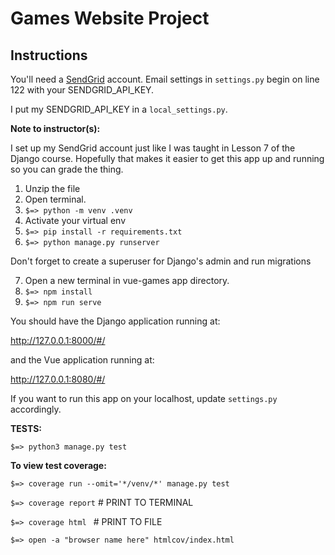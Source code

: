 # Games Website Project

## Instructions

You'll need a [SendGrid](https://sendgrid.com/) account. Email settings in `settings.py` begin on line 122 with your SENDGRID_API_KEY.

I put my SENDGRID_API_KEY in a `local_settings.py`.

**Note to instructor(s):**

I set up my SendGrid account just like I was taught in Lesson 7 of the Django course.
Hopefully that makes it easier to get this app up and running so you can grade the thing.

1. Unzip the file
2. Open terminal.
3. `$=> python -m venv .venv`
4. Activate your virtual env
5. `$=> pip install -r requirements.txt`
6. `$=> python manage.py runserver`

Don't forget to create a superuser for Django's admin and run migrations

7. Open a new terminal in vue-games app directory.
8. `$=> npm install`
9. `$=> npm run serve`

You should have the Django application running at:

http://127.0.0.1:8000/#/

and the Vue application running at:

http://127.0.0.1:8080/#/

If you want to run this app on your localhost, update `settings.py` accordingly.

**TESTS:**

`$=> python3 manage.py test`

**To view test coverage:**

`$=> coverage run --omit='*/venv/*' manage.py test`

`$=> coverage report` # PRINT TO TERMINAL

`$=> coverage html ` # PRINT TO FILE

`$=> open -a "browser name here" htmlcov/index.html`
